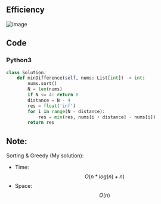 ## Efficiency
![image](https://github.com/KCP17/LeetCode-Solutions/assets/148914885/87ff347d-a7b2-4812-945a-bc2a5ae659e6)

## Code
### Python3
```python []
class Solution:
    def minDifference(self, nums: List[int]) -> int:
        nums.sort()
        N = len(nums)
        if N <= 4: return 0
        distance = N - 4
        res = float('inf')
        for i in range(N - distance):
            res = min(res, nums[i + distance] - nums[i])
        return res
```

## Note:
Sorting & Greedy (My solution):
- Time: $$O(n*log(n) + n)$$
- Space: $$O(n)$$
